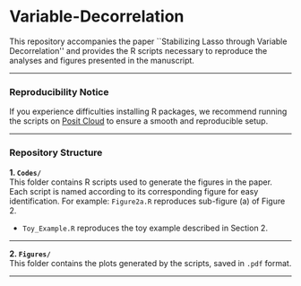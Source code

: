# Variable-Decorrelation

This repository accompanies the paper ``Stabilizing Lasso through Variable Decorrelation'' and provides the R scripts necessary to reproduce the analyses and figures presented in the manuscript.

---

### Reproducibility Notice  

If you experience difficulties installing R packages, we recommend running the scripts on [Posit Cloud](https://posit.co/cloud/) to ensure a smooth and reproducible setup.

---

### Repository Structure  

**1. `Codes/`**  
This folder contains R scripts used to generate the figures in the paper.  
Each script is named according to its corresponding figure for easy identification. For example: `Figure2a.R` reproduces sub-figure (a) of Figure 2.

- `Toy_Example.R` reproduces the toy example described in Section 2.

---

**2. `Figures/`**  
This folder contains the plots generated by the scripts, saved in `.pdf` format. 

---



